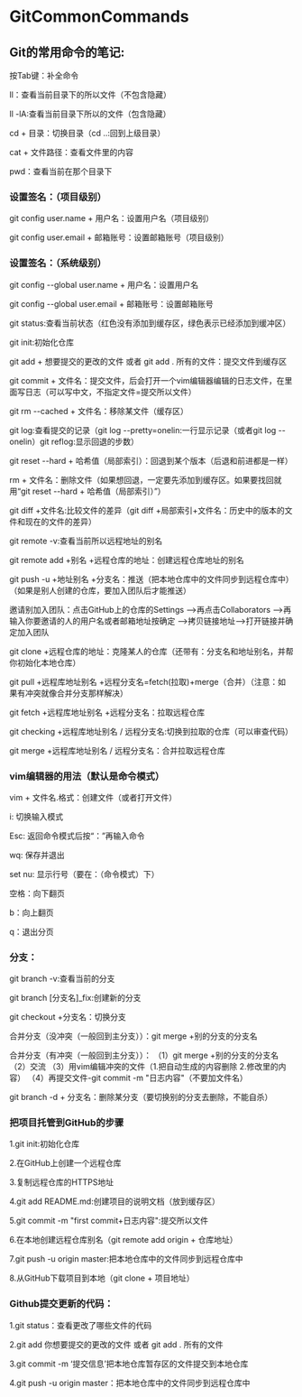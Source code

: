 # GitCommonCommands
## Git的常用命令的笔记:

按Tab键：补全命令

ll：查看当前目录下的所以文件（不包含隐藏）

ll -lA:查看当前目录下所以的文件（包含隐藏）

cd + 目录：切换目录（cd ..:回到上级目录）

cat + 文件路径：查看文件里的内容

pwd：查看当前在那个目录下



### 设置签名：（项目级别）
git config user.name + 用户名：设置用户名（项目级别）

git config user.email + 邮箱账号：设置邮箱账号（项目级别）

### 设置签名：（系统级别）
git config --global user.name + 用户名：设置用户名

git config --global user.email + 邮箱账号：设置邮箱账号


git status:查看当前状态（红色没有添加到缓存区，绿色表示已经添加到缓冲区）

git init:初始化仓库

git add + 想要提交的更改的文件 或者 git add . 所有的文件：提交文件到缓存区

git commit + 文件名：提交文件，后会打开一个vim编辑器编辑的日志文件，在里面写日志（可以写中文，不指定文件=提交所以文件）

git rm --cached + 文件名：移除某文件（缓存区）

git log:查看提交的记录（git log --pretty=onelin:一行显示记录（或者git log --onelin）git reflog:显示回退的步数）

git reset --hard + 哈希值（局部索引）：回退到某个版本（后退和前进都是一样）

rm + 文件名：删除文件（如果想回退，一定要先添加到缓存区。如果要找回就用“git reset --hard + 哈希值（局部索引）”）

git diff +文件名:比较文件的差异（git diff +局部索引+文件名：历史中的版本的文件和现在的文件的差异）

git remote -v:查看当前所以远程地址的别名

git remote add +别名 +远程仓库的地址：创建远程仓库地址的别名

git push -u +地址别名 +分支名：推送（把本地仓库中的文件同步到远程仓库中）（如果是别人创建的仓库，要加入团队后才能推送）

邀请别加入团队：点击GitHub上的仓库的Settings -->再点击Collaborators -->再输入你要邀请的人的用户名或者邮箱地址按确定 -->拷贝链接地址-->打开链接并确定加入团队

git clone +远程仓库的地址：克隆某人的仓库（还带有：分支名和地址别名，并帮你初始化本地仓库）

git pull +远程库地址别名 +远程分支名=fetch(拉取)+merge（合并）（注意：如果有冲突就像合并分支那样解决）

git fetch +远程库地址别名 +远程分支名：拉取远程仓库

git checking +远程库地址别名 / 远程分支名:切换到拉取的仓库（可以审查代码）

git merge +远程库地址别名 / 远程分支名：合并拉取远程仓库




### vim编辑器的用法（默认是命令模式）

vim + 文件名.格式：创建文件（或者打开文件）

i: 切换输入模式

Esc: 返回命令模式后按“：”再输入命令

wq: 保存并退出

set nu: 显示行号（要在：（命令模式）下）

空格：向下翻页

b：向上翻页

q：退出分页




### 分支：
git branch -v:查看当前的分支

git branch [分支名]_fix:创建新的分支

git checkout +分支名：切换分支

合并分支（没冲突（一般回到主分支））：git merge +别的分支的分支名

合并分支（有冲突（一般回到主分支））：
  （1）git merge +别的分支的分支名
  （2）交流
  （3）用vim编辑冲突的文件（1.把自动生成的内容删除 2.修改里的内容）
  （4）再提交文件-git commit -m "日志内容"（不要加文件名）

git branch -d + 分支名：删除某分支（要切换别的分支去删除，不能自杀） 






### 把项目托管到GitHub的步骤
1.git init:初始化仓库

2.在GitHub上创建一个远程仓库

3.复制远程仓库的HTTPS地址

4.git add README.md:创建项目的说明文档（放到缓存区）

5.git commit -m "first commit+日志内容":提交所以文件

6.在本地创建远程仓库别名（git remote add origin + 仓库地址）

7.git push -u origin master:把本地仓库中的文件同步到远程仓库中

8.从GitHub下载项目到本地（git clone + 项目地址）

### Github提交更新的代码：
1.git status：查看更改了哪些文件的代码

2.git add 你想要提交的更改的文件 或者 git add . 所有的文件

3.git commit -m ‘提交信息’把本地仓库暂存区的文件提交到本地仓库

4.git push -u origin master：把本地仓库中的文件同步到远程仓库中

